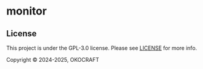 # monitor

## License

This project is under the GPL-3.0 license. Please see [LICENSE](LICENSE) for more info.

Copyright © 2024-2025, OKOCRAFT

